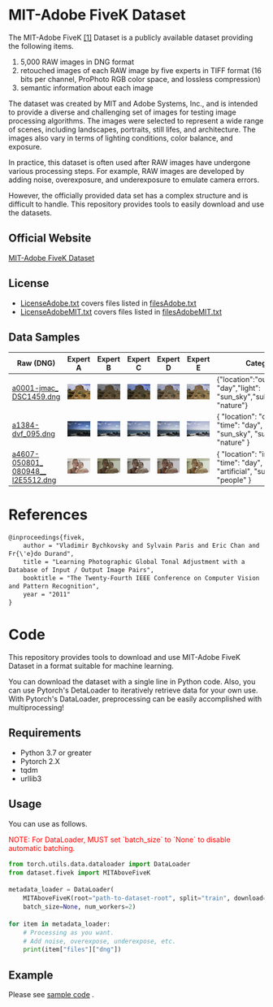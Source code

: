 # MIT-Adobe FiveK Dataset

The MIT-Adobe FiveK [[1]]( #references ) Dataset is a publicly available dataset providing the following items.

1. 5,000 RAW images in DNG format
2. retouched images of each RAW image by five experts in TIFF format (16 bits per channel, ProPhoto RGB color space, and lossless compression)
3. semantic information about each image

The dataset was created by MIT and Adobe Systems, Inc., and is intended to provide a diverse and challenging set of images for testing image processing algorithms. The images were selected to represent a wide range of scenes, including landscapes, portraits, still lifes, and architecture. The images also vary in terms of lighting conditions, color balance, and exposure.

In practice, this dataset is often used after RAW images have undergone various processing steps. For example, RAW images are developed by adding noise, overexposure, and underexposure to emulate camera errors.

However, the officially provided data set has a complex structure and is difficult to handle. This repository provides tools to easily download and use the datasets.

## Official Website

[MIT-Adobe FiveK Dataset](https://data.csail.mit.edu/graphics/fivek/)

## License

- [LicenseAdobe.txt](https://data.csail.mit.edu/graphics/fivek/legal/LicenseAdobe.txt) covers files listed in [filesAdobe.txt](https://data.csail.mit.edu/graphics/fivek/legal/filesAdobe.txt)
- [LicenseAdobeMIT.txt](https://data.csail.mit.edu/graphics/fivek/legal/LicenseAdobeMIT.txt) covers files listed in [filesAdobeMIT.txt](https://data.csail.mit.edu/graphics/fivek/legal/filesAdobeMIT.txt)

## Data Samples

|Raw (DNG)|Expert A|Expert B|Expert C|Expert D|Expert E|Categories|Camera Model|
|---|---|---|---|---|---|---|---|
|[a0001-jmac_</br >DSC1459.dng](https://data.csail.mit.edu/graphics/fivek/img/dng/a0001-jmac_DSC1459.dng)|![tiff16_a/a0001-jmac_DSC1459](./data/thumbnails/a0001-jmac_DSC1459_A.jpg)|![tiff16_b/a0001-jmac_DSC1459](./data/thumbnails/a0001-jmac_DSC1459_B.jpg)|![tiff16_c/a0001-jmac_DSC1459](./data/thumbnails/a0001-jmac_DSC1459_C.jpg)|![tiff16_d/a0001-jmac_DSC1459](./data/thumbnails/a0001-jmac_DSC1459_D.jpg)|![tiff16_e/a0001-jmac_DSC1459](./data/thumbnails/a0001-jmac_DSC1459_E.jpg)|{"location":"outdoor","time": "day","light": "sun_sky","subject": "nature"}|Nikon D70|
|[a1384-dvf_095.dng](https://data.csail.mit.edu/graphics/fivek/img/dng/a1384-dvf_095.dng)|![tiff16_a/a1384-dvf_095](./data/thumbnails/a1384-dvf_095_A.jpg)|![tiff16_b/a1384-dvf_095](./data/thumbnails/a1384-dvf_095_B.jpg)|![tiff16_c/a1384-dvf_095](./data/thumbnails/a1384-dvf_095_C.jpg)|![tiff16_d/a1384-dvf_095](./data/thumbnails/a1384-dvf_095_D.jpg)|![tiff16_e/a1384-dvf_095](./data/thumbnails/a1384-dvf_095_E.jpg)|{ "location": "outdoor", "time": "day", "light": "sun_sky", "subject": "nature" }|Leica M8|
|[a4607-050801_</br >080948__</br >I2E5512.dng](https://data.csail.mit.edu/graphics/fivek/img/dng/a4607-050801_080948__I2E5512.dng)|![tiff16_a/a4607-050801_080948__I2E5512](./data/thumbnails/a4607-050801_080948__I2E5512_A.jpg)|![tiff16_b/a4607-050801_080948__I2E5512](./data/thumbnails/a4607-050801_080948__I2E5512_B.jpg)|![tiff16_c/a4607-050801_080948__I2E5512](./data/thumbnails/a4607-050801_080948__I2E5512_C.jpg)|![tiff16_d/a4607-050801_080948__I2E5512](./data/thumbnails/a4607-050801_080948__I2E5512_D.jpg)|![tiff16_e/a4607-050801_080948__I2E5512](./data/thumbnails/a4607-050801_080948__I2E5512_E.jpg)|{ "location": "indoor", "time": "day", "light": "artificial", "subject": "people" }|Canon EOS-1D Mark II|

# References

```
@inproceedings{fivek,
	author = "Vladimir Bychkovsky and Sylvain Paris and Eric Chan and Fr{\'e}do Durand",
	title = "Learning Photographic Global Tonal Adjustment with a Database of Input / Output Image Pairs",
	booktitle = "The Twenty-Fourth IEEE Conference on Computer Vision and Pattern Recognition",
	year = "2011"
}
```

# Code

This repository provides tools to download and use MIT-Adobe FiveK Dataset in a format suitable for machine learning.

You can download the dataset with a single line in Python code. Also, you can use Pytorch's DetaLoader to iteratively retrieve data for your own use.
With Pytorch's DataLoader, preprocessing can be easily accomplished with multiprocessing!

## Requirements
- Python 3.7 or greater
- Pytorch 2.X 
- tqdm
- urllib3

## Usage

You can use as follows.

<span style="color:red">
NOTE: For DataLoader, MUST set `batch_size` to `None` to disable automatic batching.
</span>

```python
from torch.utils.data.dataloader import DataLoader
from dataset.fivek import MITAboveFiveK

metadata_loader = DataLoader(
    MITAboveFiveK(root="path-to-dataset-root", split="train", download=True, experts=["a"]),
    batch_size=None, num_workers=2)

for item in metadata_loader:
    # Processing as you want.
    # Add noise, overexpose, underexpose, etc.
    print(item["files"]["dng"])
```

## Example

Please see [sample code](./sample_process.py) .